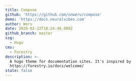 ```yaml
---
title: Compose
github: 'https://github.com/onweru/compose'
demo: 'https://docs.neuralvibes.com'
author: Weru
date: 2020-02-22T18:24:48.000Z
github_branch: master
ssg:
  - Hugo
cms:
  - Forestry
description: >-
  A hugo theme for documentation sites. It's inspired by
  https://forestry.io/docs/welcome/
stale: false
---
```

